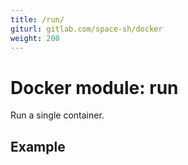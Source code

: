 ```yaml
---
title: /run/
giturl: gitlab.com/space-sh/docker
weight: 200
---
```

# Docker module: run

Run a single container.

## Example

```sh
```

